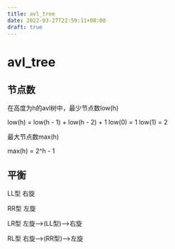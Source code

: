 ```yaml
---
title: avl_tree
date: 2022-03-27T22:59:11+08:00
draft: true
---
```

# avl_tree



## 节点数

在高度为h的avl树中，最少节点数low(h)

low(h) = low(h - 1) + low(h - 2) + 1	low(0) = 1 low(1) = 2

最大节点数max(h)

max(h) = 2^h - 1



## 平衡

LL型 右旋

RR型 左旋

LR型 左旋-->(LL型)-->右旋

RL型 右旋-->(RR型)-->左旋
